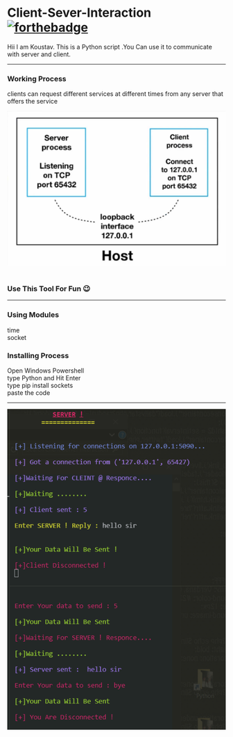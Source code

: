 # Client-Sever-Interaction  [![forthebadge](https://forthebadge.com/images/badges/made-with-python.svg)](https://forthebadge.com)
  
Hii I am Koustav. 
This is a Python script .You Can use it to communicate with server and client.

---
### Working Process

clients can request different services at different times from any server that offers the service

<img src="https://github.com/Koustav-Dey/Client-Sever-Interaction/blob/main/Img/Working%20Process.png?raw=true" />    
</a>&nbsp;&nbsp;


### Use This Tool For Fun 😉
---

### Using Modules

<p>
  time<br>socket
</p>

### Installing Process

<p>
  Open Windows Powershell<br>type Python and Hit Enter<br>type pip install sockets<br>paste the code
</p>
<hr>
<a>
    <img src="https://github.com/Koustav-Dey/Client-Sever-Interaction/blob/main/Img/Client-Server-%20Interaction.png?raw=true" />    
</a>&nbsp;&nbsp;

